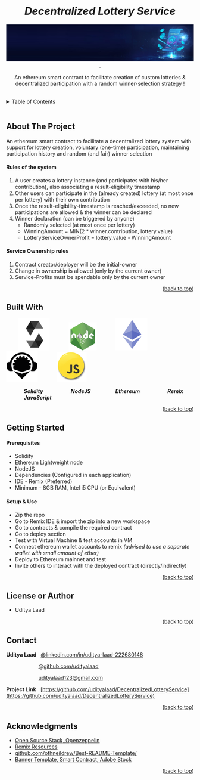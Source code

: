 <!-- Reference:
https://github.com/othneildrew/Best-README-Template -->
<a name="readme-top"></a>


<!-- PROJECT LOGO -->
<br />
<div align="center">
  <h1><i>Decentralized Lottery Service</i></h1>


  
  <img src="Read_Me_Content/top_label.jpg" alt="top_label.jpg">
  .

  <p align="center">
    An ethereum smart contract to facilitate creation of custom lotteries & decentralized participation with a random winner-selection strategy !
  </p>
</div>
 
<br>

<!-- TABLE OF CONTENTS -->
<details>
  <summary>Table of Contents</summary>
  <ol>
    <li><a href="#about-the-project">About The Project</a></li>
    <li><a href="#built-with">Built With</a></li>
    <li><a href="#getting-started">Getting Started</a></li>
    <li><a href="#license-or-author">License or Author</a></li>
    <li><a href="#contact">Contact</a></li>
    <li><a href="#acknowledgments">Acknowledgments</a></li>
  </ol>
</details>

<br>

<!-- ABOUT THE PROJECT -->
## About The Project
  An ethereum smart contract to facilitate a decentralized lottery system with support for lottery creation, voluntary (one-time) participation, maintaining participation history and random (and fair) winner selection

  #### Rules of the system
  1. A user creates a lottery instance (and participates with his/her contribution), also associating a result-eligibility timestamp
  2. Other users can participate in the (already created) lottery (at most once per lottery) with their own contribution
  3. Once the result-eligibility-timestamp is reached/exceeded, no new participations are allowed & the winner can be declared
  4. Winner declaration (can be triggered by anyone)
     - Randomly selected (at most once per lottery)
     - WinningAmount = MIN(2 * winner.contribution, lottery.value)
     - LotteryServiceOwnerProfit = lottery.value - WinningAmount

  #### Service Ownership rules
  1. Contract creator/deployer will be the initial-owner 
  2. Change in ownership is allowed (only by the current owner)
  3. Service-Profits must be spendable only by the current owner


  <p align="right">(<a href="#readme-top">back to top</a>)</p>

## Built With
  &nbsp; &nbsp; &nbsp; &nbsp; <img src="Read_Me_Content/Tech/Solidity.png" alt="Solidity_Logo" width="85"> &nbsp; &nbsp; &nbsp; &nbsp; &nbsp; &nbsp; <img src="Read_Me_Content/Tech/nodejs.png" alt="NodeJS_Logo" width="75"> &nbsp; &nbsp; &nbsp; &nbsp; &nbsp; &nbsp; <img src="Read_Me_Content/Tech/Ethereum.png" alt="Ethereum_Logo" width="85"> &nbsp; &nbsp; &nbsp; &nbsp; &nbsp; &nbsp; <img src="Read_Me_Content/Tech/Remix.png" alt="Remix_Logo" width="85"> &nbsp; &nbsp; &nbsp; &nbsp; &nbsp; &nbsp; <img src="Read_Me_Content/Tech/js.png" alt="JavaScript_Logo" width="80">

  &nbsp; &nbsp; &nbsp; &nbsp; &nbsp; &nbsp; <b><i> Solidity </i></b> &nbsp; &nbsp; &nbsp; &nbsp; &nbsp; &nbsp; &nbsp; &nbsp; &nbsp; <b><i> NodeJS </i></b> &nbsp; &nbsp; &nbsp; &nbsp; &nbsp; &nbsp; &nbsp; &nbsp; <b><i> Ethereum </i></b> &nbsp; &nbsp; &nbsp; &nbsp; &nbsp; &nbsp; &nbsp; &nbsp; &nbsp; <b><i> Remix </i></b> &nbsp; &nbsp; &nbsp; &nbsp; &nbsp; &nbsp; &nbsp; &nbsp; &nbsp; <b><i> JavaScript </i></b>

  <p align="right">(<a href="#readme-top">back to top</a>)</p>



<!-- GETTING STARTED -->
## Getting Started
  #### Prerequisites
  * Solidity
  * Ethereum Lightweight node
  * NodeJS
  * Dependencies (Configured in each application)
  * IDE - Remix (Preferred)
  * Minimum - 8GB RAM, Intel i5 CPU (or Equivalent)

  #### Setup & Use
  * Zip the repo
  * Go to Remix IDE & import the zip into a new workspace
  * Go to contracts & compile the required contract
  * Go to deploy section
  * Test with Virtual Machine & test accounts in VM
  * Connect ethereum wallet accounts to remix *(advised to use a separate wallet with small amount of ether)*
  * Deploy to Ethereum mainnet and test
  * Invite others to interact with the deployed contract (directly/indirectly)

  <p align="right">(<a href="#readme-top">back to top</a>)</p>


<!-- LICENSE -->
## License or Author
  * Uditya Laad

  <p align="right">(<a href="#readme-top">back to top</a>)</p>



<!-- CONTACT -->
## Contact
  <b>Uditya Laad</b> &nbsp; [@linkedin.com/in/uditya-laad-222680148](https://www.linkedin.com/in/uditya-laad-222680148/)
  
  &nbsp; &nbsp; &nbsp; &nbsp; &nbsp; &nbsp; &nbsp; &nbsp; &nbsp; &nbsp; &nbsp; [@github.com/udityalaad](https://github.com/udityalaad)
  
  &nbsp; &nbsp; &nbsp; &nbsp; &nbsp; &nbsp; &nbsp; &nbsp; &nbsp; &nbsp; &nbsp; udityalaad123@gmail.com

  <b>Project Link</b> &nbsp; [https://github.com/udityalaad/DecentralizedLotteryService](https://github.com/udityalaad/DecentralizedLotteryService)

  <p align="right">(<a href="#readme-top">back to top</a>)</p>



<!-- ACKNOWLEDGMENTS -->
## Acknowledgments
  * [Open Source Stack, Openzeppelin](https://www.openzeppelin.com/open-source-stack)
  * [Remix Resources](https://remix-project.org/?lang=en)
  * [github.com/othneildrew/Best-README-Template/](https://github.com/othneildrew/Best-README-Template)
  * [Banner Template, Smart Contract, Adobe Stock](https://stock.adobe.com/search/images?k=smart+contract&asset_id=509043142)

  <p align="right">(<a href="#readme-top">back to top</a>)</p>

